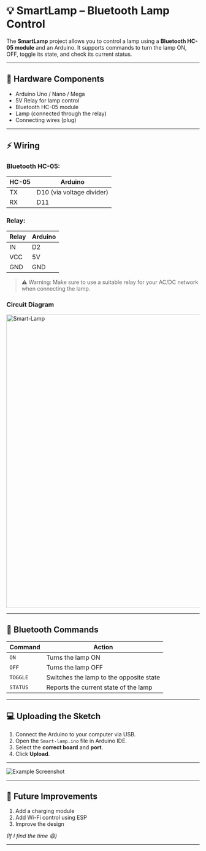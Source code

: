# 💡 SmartLamp – Bluetooth Lamp Control 


The **SmartLamp** project allows you to control a lamp using a **Bluetooth HC-05 module** and an Arduino. It supports commands to turn the lamp ON, OFF, toggle its state, and check its current status.

---

## 🔧 Hardware Components

- Arduino Uno / Nano / Mega  
- 5V Relay for lamp control  
- Bluetooth HC-05 module  
- Lamp (connected through the relay)  
- Connecting wires (plug)

---

## ⚡ Wiring

### Bluetooth HC-05:

| HC-05 | Arduino |
|-------|---------|
| TX    | D10 (via voltage divider) |
| RX    | D11 |

### Relay:

| Relay | Arduino |
|-------|---------|
| IN    | D2      |
| VCC   | 5V      |
| GND   | GND     |

> ⚠️ Warning: Make sure to use a suitable relay for your AC/DC network when connecting the lamp.

### Circuit Diagram
<img width="1027" height="766" alt="Smart-Lamp" src="https://github.com/user-attachments/assets/63cd082d-1f2c-4231-9979-23bad69d6d6e" />

---

## 📡 Bluetooth Commands

| Command   | Action                                           |
|-----------|--------------------------------------------------|
| `ON`      | Turns the lamp ON                                |
| `OFF`     | Turns the lamp OFF                               |
| `TOGGLE`  | Switches the lamp to the opposite state         |
| `STATUS`  | Reports the current state of the lamp           |

---

## 💻 Uploading the Sketch

1. Connect the Arduino to your computer via USB.  
2. Open the `Smart-lamp.ino` file in Arduino IDE.  
3. Select the **correct board** and **port**.  
4. Click **Upload**.  

---


![Example Screenshot](https://github.com/user-attachments/assets/118490be-6e33-466d-a502-3b3ced9fc31f)

---

## 🔮 Future Improvements

1. Add a charging module  
2. Add Wi-Fi control using ESP  
3. Improve the design  

*(If I find the time 😄)*

---

